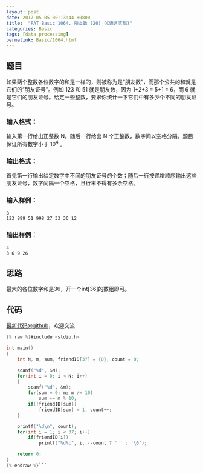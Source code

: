 ```yaml
---
layout: post
date: 2017-05-05 00:13:44 +0800
title:  "PAT Basic 1064. 朋友数 (20) (C语言实现)"
categories: Basic
tags: [data processing]
permalink: Basic/1064.html
---
```


## 题目

如果两个整数各位数字的和是一样的，则被称为是“朋友数”，而那个公共的和就是它们的“朋友证号”。例如 123 和 51 就是朋友数，因为 1+2+3 =
5+1 = 6，而 6 就是它们的朋友证号。给定一些整数，要求你统计一下它们中有多少个不同的朋友证号。

### 输入格式：

输入第一行给出正整数 N。随后一行给出 N 个正整数，数字间以空格分隔。题目保证所有数字小于 $10^4$ 。

### 输出格式：

首先第一行输出给定数字中不同的朋友证号的个数；随后一行按递增顺序输出这些朋友证号，数字间隔一个空格，且行末不得有多余空格。

### 输入样例：

    
    
    8
    123 899 51 998 27 33 36 12
    

### 输出样例：

    
    
    4
    3 6 9 26
    



## 思路


最大的各位数字和是36，开一个int[36]的数组即可。

## 代码

[最新代码@github](https://github.com/OliverLew/PAT/blob/master/PATBasic/1064.c)，欢迎交流
```c
{% raw %}#include <stdio.h>

int main()
{
    int N, m, sum, friendID[37] = {0}, count = 0;

    scanf("%d", &N);
    for(int i = 0; i < N; i++)
    {
        scanf("%d", &m);
        for(sum = 0; m; m /= 10)
            sum += m % 10;
        if(!friendID[sum])
            friendID[sum] = 1, count++;
    }

    printf("%d\n", count);
    for(int i = 1; i < 37; i++)
        if(friendID[i])
            printf("%d%c", i, --count ? ' ' : '\0');

    return 0;
}
{% endraw %}```